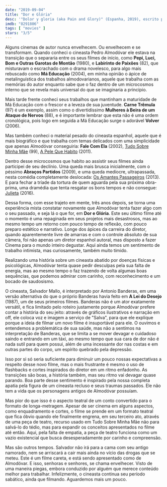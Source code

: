 ```yaml
---
date: "2019-09-04"
title: "Dor e Glória"
desc: '"Dolor y gloria (aka Pain and Glory)" (Espanha, 2019), escrito por Pedro Almodóvar, dirigido por Pedro Almodóvar, com Antonio Banderas, Asier Etxeandia e Leonardo Sbaraglia. No cinema da Augusta, com pessoas estranhas em volta, como nos velhos tempos.'
imdb: "8291806"
tags: [ "movies" ]
stars: "3/5"
---
```

Alguns cinemas de autor nunca envelhecem. Ou envelhecem e se transformam. Quando conheci o cineasta Pedro Almodóvar ele estava na transição que o separaria entre os seus filmes de início, como **Pepi, Luci, Bom e Outras Garotas de Montão** (1980), e **Labirinto de Paixões** (82), que misturavam o escrachado com o drama novelesco, para algo mais rebuscado como **Má Educação** (2004), em minha opinião o ápice de metalinguística dos trabalhos almodovarianos, aquele que trabalha com as memórias do autor enquanto sabe que o faz dentro de um microcosmos interno que se revela mais universal do que se imaginaria a princípio.

Mais tarde frente conheci seus trabalhos que mantinham a maturidade de Má Educação com o frescor e a leveza de sua juventude. **Carne Trêmula** (97) é um exemplo, assim como o divertidíssimo **Mulheres à Beira de um Ataque de Nervos** (88), e é importante lembrar que esta não é uma ordem cronológica, pois logo em seguida a Má Educação surge o adorável **Volver** (2006).

Mas também conheci o material pesado do cineasta espanhol, aquele que é mais biográfico e que trabalha com temas delicados com uma simplicidade que apenas Almodóvar conseguiria: **Fale Com Ela** (2002), [Tudo Sobre Minha Mãe](/tudo-sobre-minha-mae) (99), [A Pele Que Habito](/a-pele-que-habito) (2011).

Dentro desse microcosmos que habito ao assistir seus filmes ainda participei de seu declínio. Uma queda mais brusca inicialmente, com o péssimo **Abraços Partidos** (2009), e uma queda medíocre, ultrapassada, nesta comédia completamente deslocada: [Os Amantes Passageiros](/os-amantes-passageiros) (2013). E para fechar a tríade da tortura de quem aguarda pela sua próxima obra-prima, uma dramédia que tenta resgatar os bons tempos e não consegue: [Julieta](/julieta) (2016).

Dessa forma, com esse trajeto em mente, três anos depois, se torna uma experiência mista constatar novamente que Almodóvar tenta fazer algo com o seu passado, e seja lá o que for, em **Dor e Glória**. Este seu último filme até o momento é uma repaginada em seus projetos mais desastrosos, mas ao mesmo tempo um retorno com pouco tempo de reflexão, com pouco preparo estético e narrativo. Longe dos ápices da carreira do diretor, quando aparentemente livre de amarras e com o controle absoluto de sua câmera, foi não apenas um diretor espanhol autoral, mas disposto a fazer Cinema para o mundo inteiro degustar. Aqui ainda temos um sentimento de trabalho intimista, mas curiosamente, também muito tímido.

Realizando uma história sobre um cineasta abatido por doenças físicas e psicológicas, Almodóvar tenta quase pedir desculpas pela sua falta de energia, mas ao mesmo tempo o faz trazendo de volta algumas boas sequências, que podemos admirar com carinho, com reconhecimento e um bocado de saudosismo.

O cineasta, Salvador Mallo, é interpretado por Antonio Banderas, em uma versão alternativa do que o próprio Banderas havia feito em **A Lei do Desejo** (1987), um de seus primeiros filmes. Banderas não é um ator exatamente versátil, e fica limitado pelo roteiro justamente porque Almodóvar prefere contar a história do seu jeito: através de gráficos ilustrativos e narração em off, ele coloca voz e imagem a serviço de "Salva", para que ele explique porque a ideia de filmar um novo filme é insuportável para ele. O ouvimos e entendemos a problemática de sua saúde, mas não a sentimos na interpretação de Banderas, que se limita a se mover devagar e cuidadoso saindo e entrando em um táxi, ao mesmo tempo que sua cara de dor não é nada sutil para quem possui, além de uma incessante dor nas costas e em outras partes do corpo, um espírito quebrado pela depressão.

Isso por si só seria suficiente para diminuir um pouco nossas expectativas a respeito desse novo filme, mas o mais frustrante é mesmo o uso de flashbacks e cortes inspirados do diretor em um ritmo enfadonho. As transições são boas, a história também, mas seu ritmo vai devagar quase parando. Boa parte desse sentimento é inspirado pela nossa completa apatia pela figura de um cineasta recluso e seus traumas passados. Ele não tem a vida que os personagens antigos de Almodóvar possuíam.

Mas pior do que isso é o aspecto teatral de um conto convertido para o formato de longa-metragem. Apesar de ser cinema em alguns aspectos, como enquadramento e cortes, o filme se prende em um formato teatral que fica óbvio quando ele finalmente engrena, em seu terceiro ato, através de uma peça de teatro, recurso usado em Tudo Sobre Minha Mãe não para salvá-lo do tédio, mas para expandir os conceitos apresentados no filme até então. Aqui, pela falta de empatia, a peça de teatro funciona como um vazio existencial que busca desesperadamente por carinho e compreensão.

Mas são outros tempos. Salvador não irá para a cama com seu antigo namorado, nem se arriscará a cair mais ainda no vício das drogas que se meteu. Este é um filme careta, e está sendo apresentado como de Almodóvar. E isso, senhoras e senhores, se chama envelhecer. Visto de uma maneira piegas, embora conduzido por alguém que merece conteúdo melhor para trabalhar. Infelizmente, o cineasta continua seu período sabático, ainda que filmando. Aguardemos mais um pouco.
